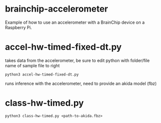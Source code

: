 # brainchip-accelerometer

Example of how to use an accelerometer with a BrainChip device on a Raspberry Pi.

# accel-hw-timed-fixed-dt.py 
takes data from the accelerometer, be sure to edit python with folder/file name of sample file to right

```
python3 accel-hw-timed-fixed-dt.py

```

runs inference with the accelerometer, need to provide an akida model (fbz)
# class-hw-timed.py
```
python3 class-hw-timed.py <path-to-akida.fbz>

```
